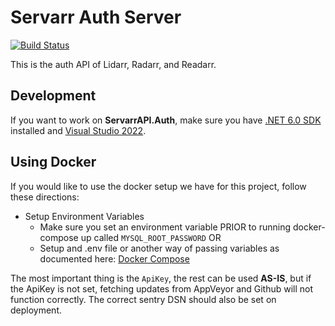 # Servarr Auth Server

[![Build Status](https://dev.azure.com/Servarr/Servarr/_apis/build/status/Servarr.API.Auth?branchName=master)](https://dev.azure.com/Servarr/Servarr/_build/latest?definitionId=2&branchName=master)

This is the auth API of Lidarr, Radarr, and Readarr.

## Development

If you want to work on **ServarrAPI.Auth**, make sure you have [.NET 6.0 SDK](https://dotnet.microsoft.com/download/dotnet/6.0) installed and [Visual Studio 2022](https://www.visualstudio.com/vs).

## Using Docker

If you would like to use the docker setup we have for this project, follow these directions:
- Setup Environment Variables
	- Make sure you set an environment variable PRIOR to running docker-compose up called `MYSQL_ROOT_PASSWORD` OR
	- Setup and .env file or another way of passing variables as documented here: [Docker Compose](https://docs.docker.com/compose/environment-variables/#the-env-file)
		
The most important thing is the `ApiKey`, the rest can be used **AS-IS**, but if the ApiKey is not set, fetching updates from AppVeyor and Github will not function correctly. The correct sentry DSN should also be set on deployment.
